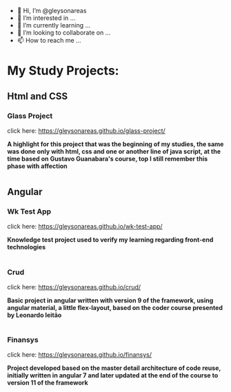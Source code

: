 - 👋 Hi, I’m @gleysonareas
- 👀 I’m interested in ...
- 🌱 I’m currently learning ...
- 💞️ I’m looking to collaborate on ...
- 📫 How to reach me ...

# My Study Projects:

## Html and CSS

### Glass Project
click here: https://gleysonareas.github.io/glass-project/

**A highlight for this project that was the beginning of my studies, the same was done only with html, css and one or another line of java script, at the time based on Gustavo Guanabara's course, top I still remember this phase with affection**

#

## Angular

### Wk Test App
click here: https://gleysonareas.github.io/wk-test-app/

**Knowledge test project used to verify my learning regarding front-end technologies**

#

### Crud
click here: https://gleysonareas.github.io/crud/

**Basic project in angular written with version 9 of the framework, using angular material, a little flex-layout, based on the coder course presented by Leonardo leitão**

#

### Finansys
click here: https://gleysonareas.github.io/finansys/

**Project developed based on the master detail architecture of code reuse, initially written in angular 7 and later updated at the end of the course to version 11 of the framework**

<!---
gleysonareas/gleysonareas is a ✨ special ✨ repository because its `README.md` (this file) appears on your GitHub profile.
You can click the Preview link to take a look at your changes.
--->
